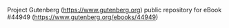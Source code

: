 Project Gutenberg (https://www.gutenberg.org) public repository for eBook #44949 (https://www.gutenberg.org/ebooks/44949)
